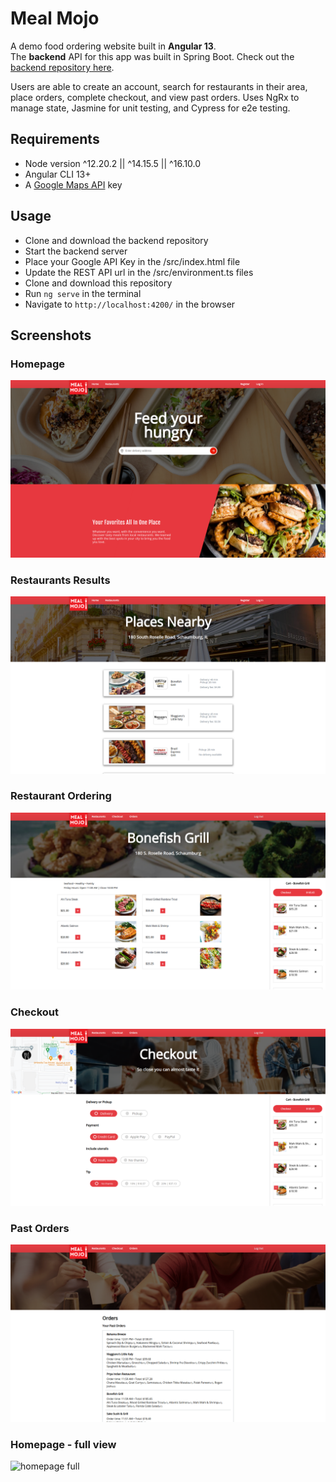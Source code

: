 # Meal Mojo

A demo food ordering website built in <b>Angular 13</b>.<br> 
The <b>backend</b> API for this app was built in Spring Boot. Check out the [backend repository here](https://github.com/qelery/Meal-Mojo-Backend-API).

Users are able to create an account, search for restaurants in their area, place orders, complete checkout, and view past orders. Uses NgRx to manage state, Jasmine for unit testing, and Cypress for e2e testing.

## Requirements
* Node version ^12.20.2 || ^14.15.5 || ^16.10.0 
* Angular CLI 13+
* A [Google Maps API](https://developers.google.com/maps) key

## Usage
* Clone and download the backend repository
* Start the backend server
* Place your Google API Key in the /src/index.html file
* Update the REST API url in the /src/environment.ts files
* Clone and download this repository
* Run `ng serve` in the terminal
* Navigate to `http://localhost:4200/` in the browser

## Screenshots
### Homepage
![homepage](./src/assets/image/home.png)
### Restaurants Results
![restaurants](./src/assets/image/restaurants.png)
### Restaurant Ordering
![restaurantpage](./src/assets/image/restaurantpage.png)
### Checkout
![checkout](./src/assets/image/checkout.png)
### Past Orders
![orders](./src/assets/image/orders.png)
### Homepage - full view
![homepage full](./src/assets/image/homepage.png)
